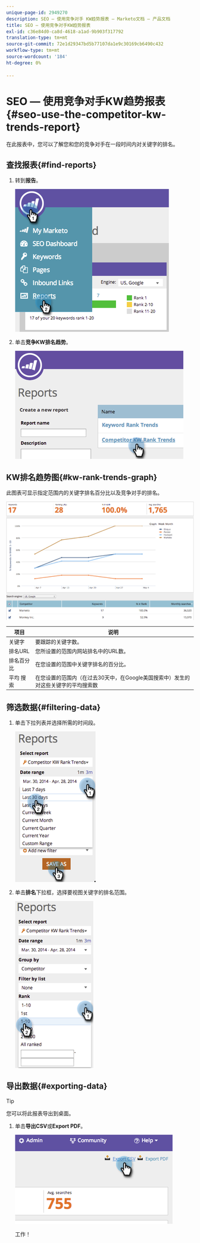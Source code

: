 ```yaml
---
unique-page-id: 2949270
description: SEO — 使用竞争对手 KW趋势报表 — Marketo文档 — 产品文档
title: SEO — 使用竞争对手KW趋势报表
exl-id: c36e84d0-ca8d-4618-a1ad-9b903f317792
translation-type: tm+mt
source-git-commit: 72e1d29347bd5b77107da1e9c30169cb6490c432
workflow-type: tm+mt
source-wordcount: '184'
ht-degree: 0%

---
```


# SEO — 使用竞争对手KW趋势报表{#seo-use-the-competitor-kw-trends-report}

在此报表中，您可以了解您和您的竞争对手在一段时间内对关键字的排名。

## 查找报表{#find-reports}

1. 转到&#x200B;**报告**。

   ![](assets/image2014-9-18-14-3a6-3a18.png)

1. 单击&#x200B;**竞争KW排名趋势**。

   ![](assets/image2014-9-18-14-3a6-3a37.png)

## KW排名趋势图{#kw-rank-trends-graph}

此图表可显示指定范围内的关键字排名百分比以及竞争对手的排名。

![](assets/image2014-9-18-14-3a7-3a1.png)

| 项目 | 说明 |
|---|---|
| 关键字 | 要跟踪的关键字数。 |
| 排名URL | 您所设置的范围内网站排名中的URL数。 |
| 排名百分比 | 在您设置的范围中关键字排名的百分比。 |
| 平均 搜索 | 在您设置的范围内（在过去30天中，在Google美国搜索中）发生的对这些关键字的平均搜索数 |

## 筛选数据{#filtering-data}

1. 单击下拉列表并选择所需的时间段。

   ![](assets/image2014-9-18-14-3a7-3a17.png)

1. 单击&#x200B;**排名**&#x200B;下拉框，选择要视图关键字的排名范围。

   ![](assets/image2014-9-18-14-3a8-3a26.png)

## 导出数据{#exporting-data}

>[!TIP]
>
>您可以将此报表导出到桌面。

1. 单击&#x200B;**导出CSV**&#x200B;或&#x200B;**Export PDF**。

   ![](assets/image2014-9-18-14-3a9-3a49.png)

   工作！
